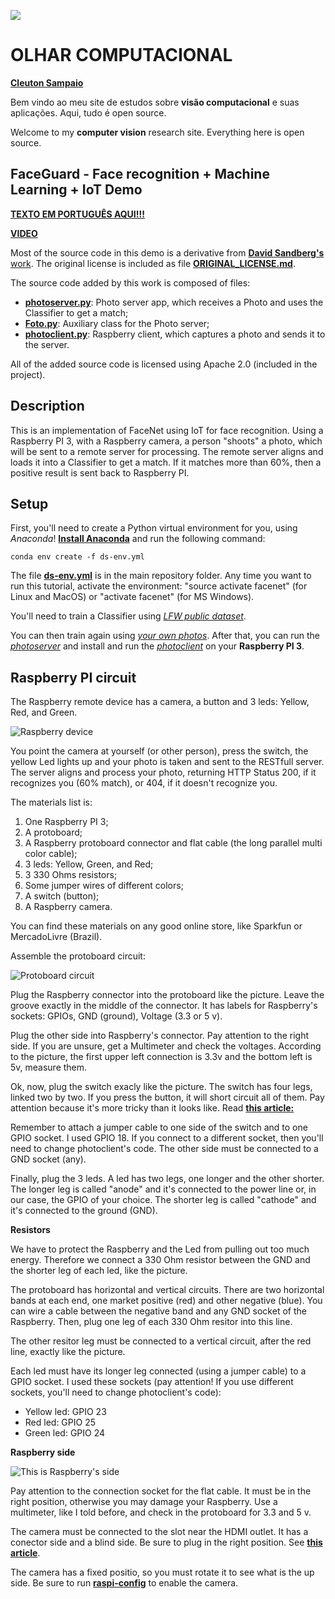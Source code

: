![](./olhar_computacional.bmp)
# OLHAR COMPUTACIONAL
[**Cleuton Sampaio**](https://github.com/cleuton)

Bem vindo ao meu site de estudos sobre **visão computacional** e suas aplicações. Aqui, tudo é open source. 

Welcome to my **computer vision** research site. Everything here is open source.

## FaceGuard - Face recognition + Machine Learning + IoT Demo

[**TEXTO EM PORTUGUÊS AQUI!!!**](http://www.obomprogramador.com/2018/02/tutorial-de-machine-learning-iot.html)

[**VIDEO**](https://youtu.be/sqkxT7MBa8U)

Most of the source code in this demo is a derivative from [**David Sandberg's** work](https://github.com/davidsandberg). The original license is included as file [**ORIGINAL_LICENSE.md**](./ORIGINAL_LICENSE.md).

The source code added by this work is composed of files: 
- [**photoserver.py**](./facenetmaster/src/photoserver.py): Photo server app, which receives a Photo and uses the Classifier to get a match;
- [**Foto.py**](./facenetmaster/src/Foto.py): Auxiliary class for the Photo server;
- [**photoclient.py**](./FaceNet/photoclient.py): Raspberry client, which captures a photo and sends it to the server.

All of the added source code is licensed using Apache 2.0 (included in the project).

## Description 

This is an implementation of FaceNet using IoT for face recognition. Using a Raspberry PI 3, with a Raspberry camera, a person "shoots" a photo, which will be sent to a remote server for processing. The remote server aligns and loads it into a Classifier to get a match. If it matches more than 60%, then a positive result is sent back to Raspberry PI.

## Setup

First, you'll need to create a Python virtual environment for you, using *Anaconda*! [**Install Anaconda**](https://www.anaconda.com) and run the following command: 

```
conda env create -f ds-env.yml
```

The file [**ds-env.yml**](./ds-env.yml) is in the main repository folder. Any time you want to run this tutorial, activate the environment: "source activate facenet" (for Linux and MacOS) or "activate facenet" (for MS Windows).

You'll need to train a Classifier using [*LFW public dataset*](https://github.com/davidsandberg/facenet/wiki/Validate-on-LFW). 

You can then train again using [*your own photos*](https://github.com/davidsandberg/facenet/wiki/Train-a-classifier-on-own-images). After that, you can run the [*photoserver*](./facenetmaster/src/photoserver.py) and install and run the [*photoclient*](./FaceNet/photoclient.py) on your **Raspberry PI 3**.

## Raspberry PI circuit

The Raspberry remote device has a camera, a button and 3 leds: Yellow, Red, and Green.

![Raspberry device](./img/ml_iot_1_completo.jpg)


You point the camera at yourself (or other person), press the switch, the yellow Led lights up and your photo is taken and sent to the RESTfull server. The server aligns and process your photo, returning HTTP Status 200, if it recognizes you (60% match), or 404, if it doesn't recognize you.

The materials list is:
1) One Raspberry PI 3;
2) A protoboard;
3) A Raspberry protoboard connector and flat cable (the long parallel multi color cable);
4) 3 leds: Yellow, Green, and Red;
5) 3 330 Ohms resistors;
6) Some jumper wires of different colors;
7) A switch (button);
8) A Raspberry camera.

You can find these materials on any good online store, like Sparkfun or MercadoLivre (Brazil).

Assemble the protoboard circuit: 

![Protoboard circuit](./img/ml_iot_2_so_protoboard.jpg)

Plug the Raspberry connector into the protoboard like the picture. Leave the groove exactly in the middle of the connector. It has labels for Raspberry's sockets: GPIOs, GND (ground), Voltage (3.3 or 5 v).

Plug the other side into Raspberry's connector. Pay attention to the right side. If you are unsure, get a Multimeter and check the voltages. According to the picture, the first upper left connection is 3.3v and the bottom left is 5v, measure them. 

Ok, now, plug the switch exacly like the picture. The switch has four legs, linked two by two. If you press the button, it will short circuit all of them. Pay attention because it's more tricky than it looks like. Read [**this article:**](https://www.hackster.io/hardikrathod/push-button-with-raspberry-pi-6b6928)

Remember to attach a jumper cable to one side of the switch and to one GPIO socket. I used GPIO 18. If you connect to a different socket, then you'll need to change photoclient's code. The other side must be connected to a GND socket (any).

Finally, plug the 3 leds. A led has two legs, one longer and the other shorter. The longer leg is called "anode" and it's connected to the power line or, in our case, the GPIO of your choice. The shorter leg is called "cathode" and it's connected to the ground (GND).

**Resistors**

We have to protect the Raspberry and the Led from pulling out too much energy. Therefore we connect a 330 Ohm resistor between the GND and the shorter leg of each led, like the picture.

The protoboard has horizontal and vertical circuits. There are two horizontal bands at each end, one market positive (red) and other negative (blue). You can wire a cable between the negative band and any GND socket of the Raspberry. Then, plug one leg of each 330 Ohm resitor into this line.

The other resitor leg must be connected to a vertical circuit, after the red line, exactly like the picture. 

Each led must have its longer leg connected (using a jumper cable) to a GPIO socket. I used these sockets (pay attention! If you use different sockets, you'll need to change photoclient's code): 
- Yellow led: GPIO 23
- Red led: GPIO 25
- Green led: GPIO 24

**Raspberry side**

![This is Raspberry's side](./img/ml_iot_3_so_raspi.jpg)

Pay attention to the connection socket for the flat cable. It must be in the right position, otherwise you may damage your Raspberry. Use a multimeter, like I told before, and check in the protoboard for 3.3 and 5 v. 

The camera must be connected to the slot near the HDMI outlet. It has a conector side and a blind side. Be sure to plug in the right position. See [**this article**](https://projects.raspberrypi.org/en/projects/getting-started-with-picamera).

The camera has a fixed positio, so you must rotate it to see what is the up side. Be sure to run [**raspi-config**](https://www.raspberrypi.org/documentation/usage/camera/python/README.md) to enable the camera. 



